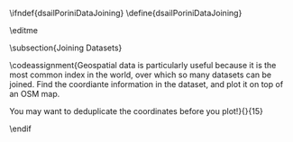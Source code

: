 \ifndef{dsailPoriniDataJoining}
\define{dsailPoriniDataJoining}

\editme

\subsection{Joining Datasets}

\codeassignment{Geospatial data is particularly useful because it is the most common index in the world, over which so many datasets can be joined. Find the coordiante information in the dataset, and plot it on top of an OSM map.

You may want to deduplicate the coordinates before you plot!}{}{15}

\endif


